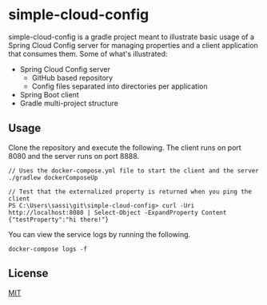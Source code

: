 # simple-cloud-config

simple-cloud-config is a gradle project meant to illustrate basic usage of a Spring Cloud Config server for managing properties and a client application that consumes them.  Some of what's illustrated:

* Spring Cloud Config server
    * GitHub based repository
    * Config files separated into directories per application
* Spring Boot client
* Gradle multi-project structure

## Usage

Clone the repository and execute the following.  The client runs on port 8080 and the server runs on port 8888.

```
// Uses the docker-compose.yml file to start the client and the server
./gradlew dockerComposeUp

// Test that the externalized property is returned when you ping the client
PS C:\Users\sassi\git\simple-cloud-config> curl -Uri http://localhost:8080 | Select-Object -ExpandProperty Content
{"testProperty":"hi there!"}
```

You can view the service logs by running the following.

```
docker-compose logs -f
```

## License
[MIT](https://choosealicense.com/licenses/mit/)